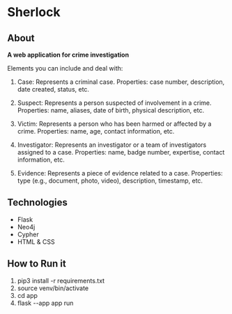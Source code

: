 # Sherlock
## About
**A web application for crime investigation**

Elements you can include and deal with: 
1. Case: Represents a criminal case.
Properties: case number, description, date created, status, etc.

2. Suspect: Represents a person suspected of involvement in a crime.
Properties: name, aliases, date of birth, physical description, etc.

3. Victim: Represents a person who has been harmed or affected by a crime.
Properties: name, age, contact information, etc.

4. Investigator: Represents an investigator or a team of investigators assigned to a case.
Properties: name, badge number, expertise, contact information, etc.

5. Evidence: Represents a piece of evidence related to a case.
Properties: type (e.g., document, photo, video), description, timestamp, etc.

## Technologies
- Flask
- Neo4j
- Cypher
- HTML & CSS

## How to Run it
1. pip3 install -r requirements.txt
2. source venv/bin/activate
3. cd app
4. flask --app app run
